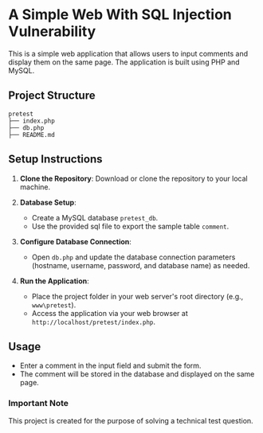 # A Simple Web With SQL Injection Vulnerability

This is a simple web application that allows users to input comments and display them on the same page. The application is built using PHP and MySQL.

## Project Structure

```
pretest
├── index.php
├── db.php
├── README.md
```

## Setup Instructions

1. **Clone the Repository**: Download or clone the repository to your local machine.

2. **Database Setup**:
   - Create a MySQL database `pretest_db`.
   - Use the provided sql file to export the sample table `comment`.

3. **Configure Database Connection**:
   - Open `db.php` and update the database connection parameters (hostname, username, password, and database name) as needed.

4. **Run the Application**:
   - Place the project folder in your web server's root directory (e.g., `www\pretest`).
   - Access the application via your web browser at `http://localhost/pretest/index.php`.

## Usage

- Enter a comment in the input field and submit the form.
- The comment will be stored in the database and displayed on the same page.

### Important Note

This project is created for the purpose of solving a technical test question.